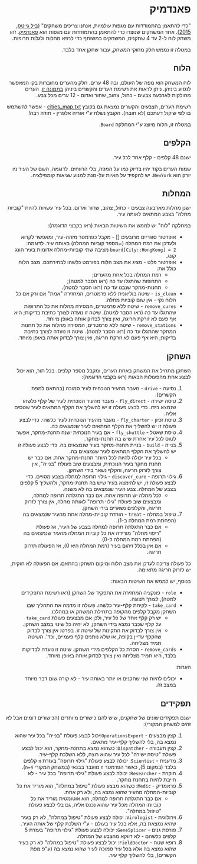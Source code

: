 <div dir="rtl" lang="he">

# פאנדמיק

"כדי להתאמן בהתמודדות עם מגפות עולמיות, אנחנו צריכים משחקים"
[(ביל גייטס, 2015)](https://www.ted.com/talks/bill_gates_the_next_outbreak_we_re_not_ready#t-389693).
אחד המשחקים שנוצרו כדי להתאמן בהתמודדות עם מגפות הוא
[פאנדמיק](https://www.zmangames.com/en/products/pandemic/).
זהו משחק לוח ל-2 עד 4 שחקנים, המשחקים במשותף כדי לרפא מחלות ולגלות תרופות.

במטלה זו נממש חלק מחוקי המשחק, עבור שחקן אחד בלבד.

## הלוח
לוח המשחק הוא מפה של העולם, ובה 48 ערים.
חלק מהערים מחוברות בקו המאפשר לנסוע ביניהן.
ניתן לראות את רשימת הערים והקשרים ביניהן
[בתמונה זו](https://media.wnyc.org/i/1500/900/c/80/1/1537_Pandemic_main.jpg).
הערים מחולקות לארבעה צבעים - כחול, צהוב, שחור ואדום - 12 ערים מכל צבע.

רשימת הערים, הצבעים והקשרים נמצאת גם בקובץ
[cities_map.txt](cities_map.txt) - אפשר להשתמש בו לפי שיקול דעתכם (לא חובה).
הקובץ נשלח ע"י אוריה אלפרין - תודה רבה!


במטלה זו, הלוח מיוצג ע"י המחלקה 
`Board`.


## הקלפים
ישנם 48 קלפים - קלף אחד לכל עיר.

שמות הערים בקוד יהיו בדיוק כמו על המפה, בלי הרווחים. לדוגמה, השם של העיר ניו יורק הוא
`NewYork`.
יש להקפיד על האיות על-מנת למנוע שגיאות קומפילציה.


## המחלות
ישנן מחלות מארבעה צבעים - כחול, צהוב, שחור ואדום.
בכל עיר עשויות להיות "קוביות מחלה" בצבע המתאים לאותה עיר.

במחלקה "לוח" יש לממש את השיטות הבאות (ראו בקבצי הדוגמה):

* אופרטור סוגריים מרובעים [] - מקבל כפרמטר מזהה-עיר, ומאפשר לקרוא ולעדכן את רמת המחלה (=מספר קוביות המחלה) באותה עיר.
לדוגמה:
`board[City::HongKong] = 2`
מציבה שתי קוביות-מחלה אדומות בעיר הונג קונג.
* אופרטור פלט - מציג את מצב הלוח בפורמט כלשהו לבחירתכם. מצב הלוח כולל את:
   * רמת המחלה בכל אחת מהערים;
   * התרופות שהתגלו עד כה (ראו הסבר למטה);
   * תחנות-מחקר שנבנו עד כה (ראו הסבר למטה).
* `is_clean` - שיטה בוליאנית ללא פרמטרים,
המחזירה "אמת" אם ורק אם כל הלוח נקי - אין שום קוביות מחלה.
* `remove_cures` - שיטה ללא פרמטרים, המסירה מהלוח את כל התרופות שהתגלו עד כה (ראו הסבר למטה). שיטה זו נועדה לצורך כתיבת בדיקות; היא אף פעם לא זורקת חריגה, ואין צורך לבדוק אותה באופן מיוחד.
* `remove_stations` - שיטה ללא פרמטרים, המסירה מהלוח את כל תחנות המחקר שהתגלו עד כה (ראו הסבר למטה). שיטה זו נועדה לצורך כתיבת בדיקות; היא אף פעם לא זורקת חריגה, ואין צורך לבדוק אותה באופן מיוחד.

## השחקן
השחקן מתחיל את המשחק באחת הערים,
ומקבל מספר קלפים.
בכל תור, הוא יכול לבצע אחת מהפעולות הבאות (ראו בקבצי הדוגמה):

1. נסיעה - `drive` - מעבר מהעיר הנוכחית לעיר סמוכה (בהתאם למפת הקשרים).
1. טיסה ישירה - `fly_direct` - מעבר מהעיר הנוכחית לעיר של קלף כלשהו שנמצא בידו. כדי לבצע פעולה זו יש להשליך את הקלף המתאים לעיר שטסים אליה.
1. טיסת זכיון - `fly_charter` - מעבר מהעיר הנוכחית לעיר כלשהי. כדי לבצע פעולה זו יש להשליך את הקלף המתאים לעיר *שנמצאים בה*.
1. טיסת שאטל - `fly_shuttle` - אם בעיר הנוכחית ישנה תחנת-מחקר, אפשר לטוס לכל עיר אחרת שיש בה תחנת-מחקר. 
1. בנייה - `build` - בניית תחנת-מחקר בעיר שנמצאים בה. כדי לבצע פעולה זו יש להשליך את הקלף המתאים לעיר שנמצאים בה.
   * בכל עיר יכולה להיות לכל היותר תחנת-מחקר אחת. אם כבר יש תחנת מחקר בעיר הנוכחית, ומבצעים שוב פעולת "בנייה", אין צורך לזרוק חריגה, והקלף נשאר בידי השחקן.
1. גילוי תרופה - `discover_cure` - גילוי תרופה למחלה בצבע מסויים. כדי לבצע פעולה זו, יש להימצא בעיר שיש בה תחנת-מחקר, ולהשליך 5 קלפים בצבע של המחלה. צבע העיר שנמצאים בה לא משנה.
   * לכל מחלה יש תרופה אחת. אם כבר התגלתה תרופה למחלה, ומבצעים שוב פעולת "גילוי תרופה" לאותה מחלה, אין צורך לזרוק חריגה, והקלפים נשארים בידי השחקן.
1. טיפול במחלה - `treat` - הורדת קוביית-מחלה אחת מהעיר שנמצאים בה (הפחתת רמת המחלה ב-1).
   *  אם כבר התגלתה תרופה למחלה בצבע של העיר, אז פעולת "ריפוי מחלה" מורידה את כל קוביות המחלה מהעיר שנמצאים בה (הפחתת רמת המחלה ל-0).
   * אם אין בכלל זיהום בעיר (רמת המחלה היא 0), אז הפעולה תזרוק חריגה.

כל פעולה צריכה לעדכן את מצב הלוח ומיקום השחקן בהתאם.
אם הפעולה לא חוקית, יש לזרוק חריגה מתאימה.

בנוסף, יש לממש את השיטות הבאות:

*  `role` - פונקציה המחזירה את התפקיד של השחקן (ראו רשימת התפקידים למטה), לצורך תצוגה.
*  `take_card` - לקיחת קלף-עיר כלשהו. פעולה זו מדמה את התהליך שבו השחקן מקבל קלפים מהקופה בתחילת המשחק או במהלכו. 
   *   יש רק קלף אחד של כל עיר, ולכן אם מבצעים פעולת `take_card` על קלף שכבר נמצא בידי השחקן, לא יהיה כל שינוי במצב השחקן. 
   * אין צורך לבדוק את התקינות של שיטה זו. בפרט: אין צורך לבדוק שהקלף עדיין בקופה, או שלא נותנים קלף פעמיים, וכד'. השיטה תמיד מצליחה.
* `remove_cards` - הסרת כל הקלפים מידי השחקן. שיטה זו נועדה לבדיקות בלבד, היא תמיד מצליחה ואין צורך לבדוק אותה באופן מיוחד.

הערות:

* יכולים להיות שני שחקנים או יותר באותה עיר - לא קורה שום דבר מיוחד במצב זה.


## תפקידים

ישנם תפקידים שונים של שחקנים, שיש להם כישורים מיוחדים (הכישורים דומים אבל לא זהים למשחק המקורי):

1. קצין מבצעים - `OperationsExpert`:יכול לבצע פעולת "בנייה" בכל עיר שהוא נמצא בה, בלי להשליך קלף-עיר מתאים.
1. קצין תעבורה - `Dispatcher`: כשהוא נמצא בתחנת-מחקר, הוא יכול לבצע פעולת "טיסה ישירה" לכל עיר שהוא רוצה, ללא השלכת קלף-עיר.
1. מדענית - `Scientist`: יכולה לבצע פעולת "גילוי תרופה" בעזרת `n` קלפים בלבד (במקום 5), כאשר הפרמטר `n` מועבר בבנאי (במשחק המקורי `n=4`).
1. חוקרת - `Researcher`: יכולה לבצע פעולת "גילוי תרופה" בכל עיר - לא חייבת להיות בתחנת מחקר.
1. פראמדיק - `Medic`: כשהוא מבצע פעולת "טיפול במחלה", הוא מוריד את כל קוביות-המחלה מהעיר שהוא נמצא בה, ולא רק אחת.
   * אם כבר התגלתה תרופה למחלה, הוא אוטומטית מוריד את כל קוביות-המחלה מכל עיר שהוא נכנס אליה, גם בלי לבצע פעולת "טיפול במחלה".
1. וירולוגית - `Virologist`: יכולה לבצע פעולת "טיפול במחלה", לא רק בעיר  שהיא נמצאת בה, אלא בכל עיר בעולם - ע"י השלכת קלף של אותה העיר.
1. פורסת גנים - `GeneSplicer`: יכולה לבצע פעולת "גילוי תרופה" בעזרת 5 קלפים כלשהם - לא דווקא מהצבע של המחלה.
1. רופא שטח - `FieldDoctor`: יכול לבצע פעולת "טיפול במחלה" לא רק בעיר שהוא נמצא בה אלא בכל עיר סמוכה לעיר שהוא נמצא בה (ע"פ מפת הקשרים), בלי להשליך קלף עיר.
